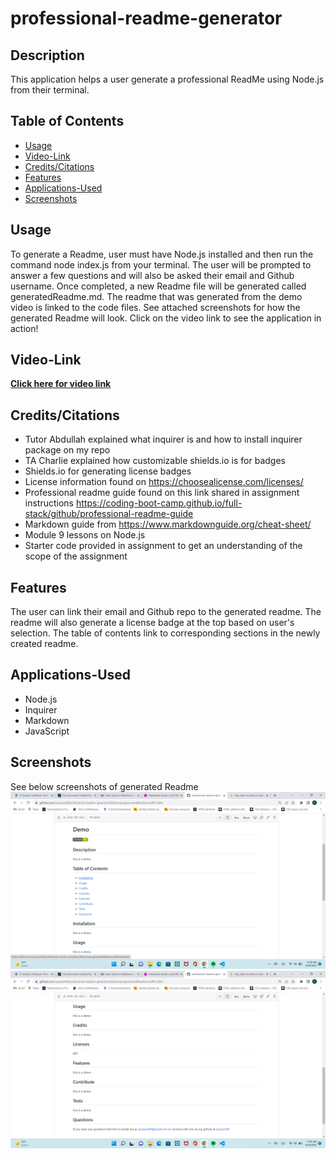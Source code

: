 # professional-readme-generator

## Description
This application helps a user generate a professional ReadMe using Node.js from their terminal.


## Table of Contents
* [Usage](#Usage)
* [Video-Link](#Video-Link)
* [Credits/Citations](#Credits/Citations)
* [Features](#Features)
* [Applications-Used](#Applications-Used)
* [Screenshots](#Screenshots)


## Usage
To generate a Readme, user must have Node.js installed and then run the command node index.js from your terminal. The user will be prompted to answer a few questions and will also be asked their email and Github username. Once completed, a new Readme file will be generated called generatedReadme.md. The readme that was generated from the demo video is linked to the code files. See attached screenshots for how the generated Readme will look. Click on the video link to see the application in action!


## Video-Link
**[Click here for video link](https://youtu.be/7-4gAELGJSI)**


## Credits/Citations
* Tutor Abdullah explained what inquirer is and how to install inquirer package on my repo
* TA Charlie explained how customizable shields.io is for badges
* Shields.io for generating license badges
* License information found on https://choosealicense.com/licenses/
* Professional readme guide found on this link shared in assignment instructions https://coding-boot-camp.github.io/full-stack/github/professional-readme-guide
* Markdown guide from https://www.markdownguide.org/cheat-sheet/
* Module 9 lessons on Node.js
* Starter code provided in assignment to get an understanding of the scope of the assignment


## Features
The user can link their email and Github repo to the generated readme. The readme will also generate a license badge at the top based on user's selection. The table of contents link to corresponding sections in the newly created readme.


## Applications-Used
* Node.js
* Inquirer
* Markdown
* JavaScript


## Screenshots
See below screenshots of generated Readme
![alt="Screenshot generated readme"](./assets/images/screenshot1.png)
![alt="Screenshot of generated readme"](./assets/images/screenshot2.png)




